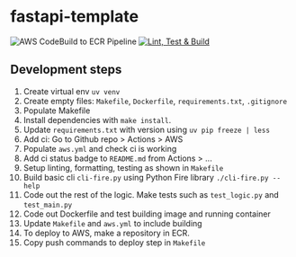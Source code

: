 # fastapi-template
![AWS CodeBuild to ECR Pipeline](https://codebuild.us-east-1.amazonaws.com/badges?uuid=eyJlbmNyeXB0ZWREYXRhIjoiTllnUlhzdHhqa0w3MS9EOEEvM2FoL0dGMk1kU0R3ZzRwUS9DMjRDa1VCQnNscCttUmdJMVJtcmxRdStCMWNXbVJUR3FiWkgrOEloalB2YVY1M1R0UlRjPSIsIml2UGFyYW1ldGVyU3BlYyI6InpKdjBxdmc4azZ3L2dvb1giLCJtYXRlcmlhbFNldFNlcmlhbCI6MX0%3D&branch=main)
[![Lint, Test & Build](https://github.com/Owly-dabs/fastapi-template/actions/workflows/aws.yml/badge.svg)](https://github.com/Owly-dabs/fastapi-template/actions/workflows/aws.yml)

## Development steps
1. Create virtual env `uv venv`
2. Create empty files: `Makefile`, `Dockerfile`, `requirements.txt`, `.gitignore`
3. Populate Makefile
4. Install dependencies with `make install`. 
5. Update `requirements.txt` with version using `uv pip freeze | less` 
6. Add ci: Go to Github repo > Actions > AWS
7. Populate `aws.yml` and check ci is working
8. Add ci status badge to `README.md` from Actions > ... 
9. Setup linting, formatting, testing as shown in `Makefile`
10. Build basic cli `cli-fire.py` using Python Fire library `./cli-fire.py --help`
11. Code out the rest of the logic. Make tests such as `test_logic.py` and `test_main.py`
12. Code out Dockerfile and test building image and running container
13. Update `Makefile` and `aws.yml` to include building
14. To deploy to AWS, make a repository in ECR.
15. Copy push commands to deploy step in `Makefile`